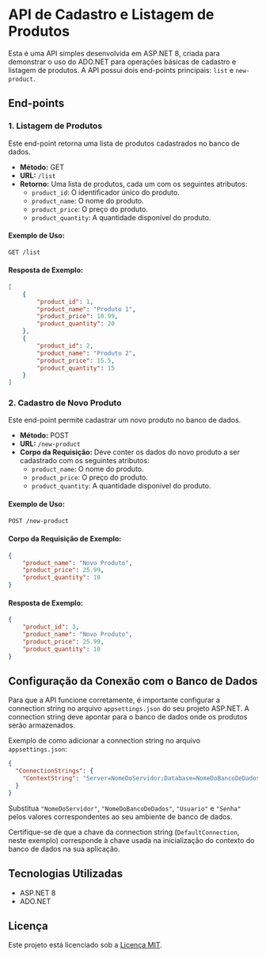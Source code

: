 # API de Cadastro e Listagem de Produtos

Esta é uma API simples desenvolvida em ASP.NET 8, criada para demonstrar o uso do ADO.NET para operações básicas de cadastro e listagem de produtos. A API possui dois end-points principais: `list` e `new-product`.

## End-points

### 1. Listagem de Produtos

Este end-point retorna uma lista de produtos cadastrados no banco de dados.

- **Método:** GET
- **URL:** `/list`
- **Retorno:** Uma lista de produtos, cada um com os seguintes atributos:
  - `product_id`: O identificador único do produto.
  - `product_name`: O nome do produto.
  - `product_price`: O preço do produto.
  - `product_quantity`: A quantidade disponível do produto.

#### Exemplo de Uso:

```bash
GET /list
```

#### Resposta de Exemplo:

```json
[
    {
        "product_id": 1,
        "product_name": "Produto 1",
        "product_price": 10.99,
        "product_quantity": 20
    },
    {
        "product_id": 2,
        "product_name": "Produto 2",
        "product_price": 15.5,
        "product_quantity": 15
    }
]
```

### 2. Cadastro de Novo Produto

Este end-point permite cadastrar um novo produto no banco de dados.

- **Método:** POST
- **URL:** `/new-product`
- **Corpo da Requisição:** Deve conter os dados do novo produto a ser cadastrado com os seguintes atributos:
  - `product_name`: O nome do produto.
  - `product_price`: O preço do produto.
  - `product_quantity`: A quantidade disponível do produto.

#### Exemplo de Uso:

```bash
POST /new-product
```

#### Corpo da Requisição de Exemplo:

```json
{
    "product_name": "Novo Produto",
    "product_price": 25.99,
    "product_quantity": 10
}
```

#### Resposta de Exemplo:

```json
{
    "product_id": 3,
    "product_name": "Novo Produto",
    "product_price": 25.99,
    "product_quantity": 10
}
```

## Configuração da Conexão com o Banco de Dados

Para que a API funcione corretamente, é importante configurar a connection string no arquivo `appsettings.json` do seu projeto ASP.NET. A connection string deve apontar para o banco de dados onde os produtos serão armazenados. 

Exemplo de como adicionar a connection string no arquivo `appsettings.json`:

```json
{
  "ConnectionStrings": {
    "ContextString": "Server=NomeDoServidor;Database=NomeDoBancoDeDados;User Id=Usuario;Password=Senha;"
  }
}
```

Substitua `"NomeDoServidor"`, `"NomeDoBancoDeDados"`, `"Usuario"` e `"Senha"` pelos valores correspondentes ao seu ambiente de banco de dados.

Certifique-se de que a chave da connection string (`DefaultConnection`, neste exemplo) corresponde à chave usada na inicialização do contexto do banco de dados na sua aplicação.

## Tecnologias Utilizadas

- ASP.NET 8
- ADO.NET


## Licença

Este projeto está licenciado sob a [Licença MIT](https://opensource.org/licenses/MIT).